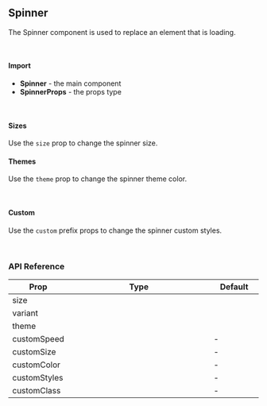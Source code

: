 ## Spinner

The Spinner component is used to replace an element that is loading.

<div>
<LeSourceButton url="https://github.com/hiimlex/leux/tree/main/src/components/Spinner"></LeSourceButton>
</div>

<br />

#### Import

<div>
<SpinnerImportPreview>
</SpinnerImportPreview>
</div>

- **Spinner** - the main component
- **SpinnerProps** - the props type

<br />

#### Sizes

Use the `size` prop to change the spinner size.

<div>
<SpinnerSizePreview>
<SpinnerSizePreview>
</div>

#### Themes

Use the `theme` prop to change the spinner theme color.

<div>
<SpinnerThemePreview>
</SpinnerThemePreview>
</div>

<br />

#### Custom

Use the `custom` prefix props to change the spinner custom styles.

<div>
<SpinnerCustomPreview>
</SpinnerCustomPreview>
</div>

<br />

### API Reference

<div>
<table>
<thead>
<tr>
<th width="20%">Prop</td>
<th width="60%">Type</td>
<th width="20%">Default</td>
</tr>
</thead>
<tbody>
<tr>
<td>size</td>
<td><LeHighlighter language="tsx" code="'small'|'medium'|'large'" style="soft" copy="off"></LeHighlighter></td>
<td><LeHighlighter language="tsx" code="'medium'" style="soft" copy="off"></LeHighlighter></td>
</tr>
<tr>
<td>variant</td>
<td><LeHighlighter language="tsx" code="'circle'" style="soft" copy="off"></LeHighlighter></td>
<td><LeHighlighter language="tsx" code="'circle'" style="soft" copy="off"></LeHighlighter></td>
</tr>
<tr>
<td>theme</td>
<td><LeHighlighter language="tsx" code="'primary' | 'secondary' | 'success' | 'danger' | 'warning' | 'default'" style="soft" copy="off"></LeHighlighter></td>
<td><LeHighlighter language="tsx" code="'primary'" style="soft" copy="off"></LeHighlighter></td>
</tr>
<tr>
<td>customSpeed</td>
<td><LeHighlighter language="tsx" code="React.CSSProperties['animationDelay']" style="soft" copy="off"></LeHighlighter></td>
<td>-</td>
</tr>
<tr>
<td>customSize</td>
<td><LeHighlighter language="tsx" code="React.CSSProperties['width']" style="soft" copy="off"></LeHighlighter></td>
<td>-</td>
</tr>
<tr>
<td>customColor</td>
<td><LeHighlighter language="tsx" code="React.CSSProperties['borderColor']" style="soft" copy="off"></LeHighlighter></td>
<td>-</td>
</tr>
<tr>
<td>customStyles</td>
<td><LeHighlighter language="tsx" code="React.CSSProperties" style="soft" copy="off"></LeHighlighter></td>
<td>-</td>
</tr>
<tr>
<td>customClass</td>
<td><LeHighlighter language="tsx" code="string" style="soft" copy="off"></LeHighlighter></td>
<td>-</td>
</tr>
</tbody>
</table>
</div>

<br />
